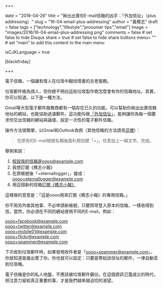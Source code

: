+++

date = "2016-04-26"
title = "揪出出賣你E-mail信箱的凶手：「外加信址」（plus addressing）"
slug = "16-04-email-plus-addressing"
author = "黃樵志"
draft = false
tags = ["technology","lifestyle","prosumer tips","email"]
image = "images/2016/16-04-email-plus-addressing.png"
comments = false	# set false to hide Disqus
share = true	# set false to hide share buttons
menu= ""  # set "main" to add this content to the main menu

isCJKLanguage = true

[blackfriday]

+++

電子信箱。一個讓有情人在垃圾中翻找情書的古老服務。

垃圾郵件極為煩人，但你總不明白這些垃圾製作商怎麼會有你的信箱地址。其實，你可以知道。以下是一種方法。

<!--more-->

Gmail等大型電子郵件服務商都有一個存在已久的功能，可以幫助你揪出出賣信箱地址的網站，也能協助過濾郵件。這功能叫做[「外加信址」](http://en.wikipedia.org/wiki/Plus_addressing)，能夠讓你為每一個要求你交出信箱的網站與論壇，設定一次性的電子郵件信箱。

操作方法很簡單，以Gmail和Outlook為例（其他信箱的方法請見[這裡](http://en.wikipedia.org/wiki/Plus_addressing)）：

> 在原有的E-mail帳號名稱後面利用加號「+」，任意加上一組文字。完成。

舉例來說：

1. 假設我的信箱是oooo@example.com
2. 我想訂閱《樵志小報》
3. 在原帳號後「+eternallogger」，變成：
	oooo+eternallogger@example.com
4. 用這個新的信箱[訂閱《樵志小報》](https://tinyletter.com/eternallogger)

這樣做的意思是：「這是oooo用來訂閱《樵志小報》的專用信箱。」

你不用另外做其他事、不必申請新帳號，只要照常登入原本的信箱，一樣收得到信。當然，你必須在不同的網站使用不同的E-mail，例如：

oooo+facebook@example.com  
oooo+twitter@example.com  
oooo+mobile01@example.com  
oooo+flickr@example.com  
oooo+spammer@example.com

下次收到垃圾郵件時，如果發現收件者是「oooo+spammer@example.com」，你就知道是誰出賣了你。你也就可以設定：只要是寄給該信址的郵件，一律自動丟到垃圾桶。

電子信箱是你的私人地盤，不應該被垃圾郵件霸佔。在這個資訊氾濫成災的時代，把注意力留給真正重要的事，才是我們越來越迫切的渴望。